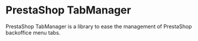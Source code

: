 # PrestaShop TabManager

PrestaShop TabManager is a library to ease the management of PrestaShop backoffice menu tabs.
